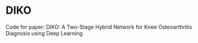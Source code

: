 # DIKO
Code for paper: DIKO: A Two-Stage Hybrid Network for Knee Osteoarthritis Diagnosis using Deep Learning
